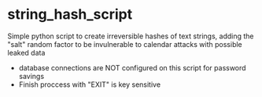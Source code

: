 # string_hash_script
Simple python script to create irreversible hashes of text strings, adding the "salt" random 
factor to be invulnerable to calendar attacks with possible leaked data
* database connections are NOT configured on this script for password savings
* Finish proccess with "EXIT" is key sensitive

